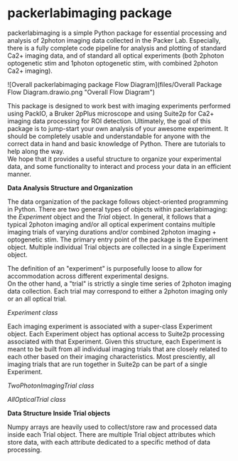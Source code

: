 # packerlabimaging package

packerlabimaging is a simple Python package for essential processing and analysis of 2photon imaging data collected in the Packer Lab. 
Especially, there is a fully complete code pipeline for analysis and plotting of standard Ca2+ imaging data, and of standard all optical experiments (both 2photon optogenetic stim and 1photon optogenetic stim, with combined 2photon Ca2+ imaging).

![Overall packerlabimaging package Flow Diagram](files/Overall Package Flow Diagram.drawio.png "Overall Flow Diagram")

This package is designed to work best with imaging experiments performed using PackIO, a Bruker 2pPlus microscope and using Suite2p for Ca2+ imaging 
data processing for ROI detection. Ultimately, the goal of this package is to jump-start your own analysis of your awesome experiment. 
It should be completely usable and understandable for anyone with the correct data in hand and basic knowledge of Python. There are tutorials to help along the way.  
We hope that it provides a useful structure to organize your experimental data, and some functionality to interact and process your data in an efficient manner. 

**Data Analysis Structure and Organization**

The data organization of the package follows object-oriented programming in Python.
There are two general types of objects within packerlabimaging: the *Experiment* object and the *Trial* object.
In general, it follows that a typical 2photon imaging and/or all optical experiment contains multiple imaging trials of varying durations and/or combined 2photon imaging + optogenetic stim. 
The primary entry point of the package is the Experiment object. 
Multiple individual Trial objects are collected in a single Experiment object. 

The definition of an "experiment" is purposefully loose to allow for accommodation across different experimental designs.  
On the other hand, a "trial" is strictly a single time series of 2photon imaging data collection. 
Each trial may correspond to either a 2photon imaging only or an all optical trial. 

*Experiment class*

Each imaging experiment is associated with a super-class Experiment object. Each Experiment object has optional access to Suite2p processing associated with that Experiment. 
Given this structure, each Experiment is meant to be built from all individual imaging trials that are closely related to each other based on their imaging characteristics. 
Most presciently, all imaging trials that are run together in Suite2p can be part of a single Experiment. 

*TwoPhotonImagingTrial class*


*AllOpticalTrial class*


**Data Structure Inside Trial objects**

Numpy arrays are heavily used to collect/store raw and processed data inside each Trial object. 
There are multiple Trial object attributes which store data, with each attribute dedicated to a specific method of data processing.


